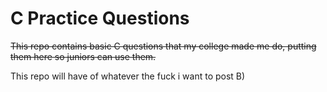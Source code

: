 # C Practice Questions
~~This repo contains basic C questions that my college made me do, putting them here so juniors can use them.~~

This repo will have of whatever the fuck i want to post B)

